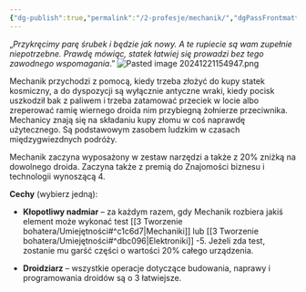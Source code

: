 ```yaml
---
{"dg-publish":true,"permalink":"/2-profesje/mechanik/","dgPassFrontmatter":true}
---
```


„*Przykręcimy parę śrubek i będzie jak nowy. A te rupiecie są wam zupełnie niepotrzebne. Prawdę mówiąc, statek łatwiej się prowadzi bez tego zawodnego wspomagania*.”
![Pasted image 20241221154947.png](/img/user/6%20Obrazy/Pasted%20image%2020241221154947.png)

Mechanik przychodzi z pomocą, kiedy trzeba złożyć do kupy statek kosmiczny, a do dyspozycji są wyłącznie antyczne wraki, kiedy pocisk uszkodził bak z paliwem i trzeba zatamować przeciek w locie albo zreperować ramię wiernego droida nim przybiegną żołnierze przeciwnika. Mechanicy znają się na składaniu kupy złomu w coś naprawdę użytecznego. Są podstawowym zasobem ludzkim w czasach międzygwiezdnych podróży.

Mechanik zaczyna wyposażony w zestaw narzędzi a także z 20% zniżką na dowolnego droida. Zaczyna także z premią do Znajomości biznesu i technologii wynoszącą 4.

**Cechy** (wybierz jedną):

- **Kłopotliwy nadmiar** – za każdym razem, gdy Mechanik rozbiera jakiś element może wykonać test [[3 Tworzenie bohatera/Umiejętności#^c1c6d7\|Mechaniki]] lub [[3 Tworzenie bohatera/Umiejętności#^dbc096\|Elektroniki]] -5. Jeżeli zda test, zostanie mu garść części o wartości 20% całego urządzenia.

- **Droidziarz** – wszystkie operacje dotyczące budowania, naprawy i programowania droidów są o 3 łatwiejsze.